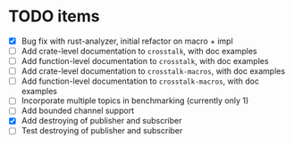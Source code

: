 # TODO items

- [x] Bug fix with rust-analyzer, initial refactor on macro + impl
- [ ] Add crate-level documentation to `crosstalk`, with doc examples
- [ ] Add function-level documentation to `crosstalk`, with doc examples
- [ ] Add crate-level documentation to `crosstalk-macros`, with doc examples
- [ ] Add function-level documentation to `crosstalk-macros`, with doc examples
- [ ] Incorporate multiple topics in benchmarking (currently only 1)
- [ ] Add bounded channel support
- [x] Add destroying of publisher and subscriber
- [ ] Test destroying of publisher and subscriber